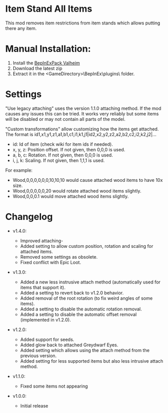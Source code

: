# Item Stand All Items

This mod removes item restrictions from item stands which allows putting there any item.

# Manual Installation:

1. Install the [BepInExPack Valheim](https://valheim.thunderstore.io/package/denikson/BepInExPack_Valheim/)
2. Download the latest zip
3. Extract it in the \<GameDirectory\>\BepInEx\plugins\ folder.

# Settings

"Use legacy attaching" uses the version 1.1.0 attaching method. If the mod causes any issues this can be tried. It works very reliably but some items will be disabled or may not contain all parts of the model.

"Custom transformations" allow customizing how the items get attached. The format is id1,x1,y1,z1,a1,b1,c1,i1,k1,j1|id2,x2,y2,z2,a2,b2,c2,i2,k2,j2|...

- id: Id of item (check wiki for item ids if needed).
- x, y, z: Position offset. If not given, then 0,0,0 is used.
- a, b, c: Rotation. If not given, then 0,0,0 is used.
- i, j, k: Scaling. If not given, then 1,1,1 is used.

For example:

- Wood,0,0,0,0,0,0,10,10,10 would cause attached wood items to have 10x size.
- Wood,0,0,0,0,0,20 would rotate attached wood items slightly.
- Wood,0,0,0.1 would move attached wood items slightly.

# Changelog

- v1.4.0:
	- Improved attaching-
	- Added setting to allow custom position, rotation and scaling for attached items.
	- Removed some settings as obsolete.
	- Fixed conflict with Epic Loot.

- v1.3.0:
	- Added a new less instrusive attach method (automatically used for items that support it).
	- Added a setting to revert back to v1.2.0 behavior.
	- Added removal of the root rotation (to fix weird angles of some items).
	- Added a setting to disable the automatic rotation removal.
	- Added a setting to disable the automatic offset removal (implemented in v1.2.0).

- v1.2.0:
	- Added support for seeds.
	- Added glow back to attached Greydwarf Eyes.
	- Added setting which allows using the attach method from the previous version.
	- Added setting for less supported items but also less intrusive attach method.

- v1.1.0:
	- Fixed some items not appearing

- v1.0.0: 
	- Initial release